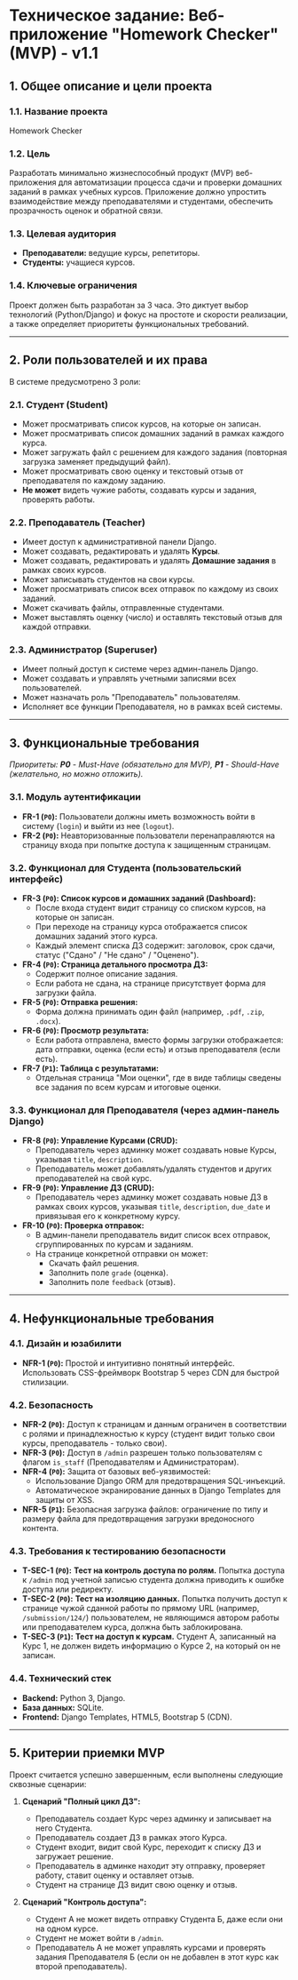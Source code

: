 # Техническое задание: Веб-приложение "Homework Checker" (MVP) - v1.1

## 1. Общее описание и цели проекта

### 1.1. Название проекта
Homework Checker

### 1.2. Цель
Разработать минимально жизнеспособный продукт (MVP) веб-приложения для автоматизации процесса сдачи и проверки домашних заданий в рамках учебных курсов. Приложение должно упростить взаимодействие между преподавателями и студентами, обеспечить прозрачность оценок и обратной связи.

### 1.3. Целевая аудитория
*   **Преподаватели:** ведущие курсы, репетиторы.
*   **Студенты:** учащиеся курсов.

### 1.4. Ключевые ограничения
Проект должен быть разработан за 3 часа. Это диктует выбор технологий (Python/Django) и фокус на простоте и скорости реализации, а также определяет приоритеты функциональных требований.

---

## 2. Роли пользователей и их права

В системе предусмотрено 3 роли:

### 2.1. Студент (Student)
*   Может просматривать список курсов, на которые он записан.
*   Может просматривать список домашних заданий в рамках каждого курса.
*   Может загружать файл с решением для каждого задания (повторная загрузка заменяет предыдущий файл).
*   Может просматривать свою оценку и текстовый отзыв от преподавателя по каждому заданию.
*   **Не может** видеть чужие работы, создавать курсы и задания, проверять работы.

### 2.2. Преподаватель (Teacher)
*   Имеет доступ к административной панели Django.
*   Может создавать, редактировать и удалять **Курсы**.
*   Может создавать, редактировать и удалять **Домашние задания** в рамках своих курсов.
*   Может записывать студентов на свои курсы.
*   Может просматривать список всех отправок по каждому из своих заданий.
*   Может скачивать файлы, отправленные студентами.
*   Может выставлять оценку (число) и оставлять текстовый отзыв для каждой отправки.

### 2.3. Администратор (Superuser)
*   Имеет полный доступ к системе через админ-панель Django.
*   Может создавать и управлять учетными записями всех пользователей.
*   Может назначать роль "Преподаватель" пользователям.
*   Исполняет все функции Преподавателя, но в рамках всей системы.

---

## 3. Функциональные требования

*Приоритеты: **P0** - Must-Have (обязательно для MVP), **P1** - Should-Have (желательно, но можно отложить).*

### 3.1. Модуль аутентификации
*   **FR-1 (`P0`):** Пользователи должны иметь возможность войти в систему (`login`) и выйти из нее (`logout`).
*   **FR-2 (`P0`):** Неавторизованные пользователи перенаправляются на страницу входа при попытке доступа к защищенным страницам.

### 3.2. Функционал для Студента (пользовательский интерфейс)
*   **FR-3 (`P0`): Список курсов и домашних заданий (Dashboard):**
    *   После входа студент видит страницу со списком курсов, на которые он записан.
    *   При переходе на страницу курса отображается список домашних заданий этого курса.
    *   Каждый элемент списка ДЗ содержит: заголовок, срок сдачи, статус ("Сдано" / "Не сдано" / "Оценено").
*   **FR-4 (`P0`): Страница детального просмотра ДЗ:**
    *   Содержит полное описание задания.
    *   Если работа не сдана, на странице присутствует форма для загрузки файла.
*   **FR-5 (`P0`): Отправка решения:**
    *   Форма должна принимать один файл (например, `.pdf`, `.zip`, `.docx`).
*   **FR-6 (`P0`): Просмотр результата:**
    *   Если работа отправлена, вместо формы загрузки отображается: дата отправки, оценка (если есть) и отзыв преподавателя (если есть).
*   **FR-7 (`P1`): Таблица с результатами:**
    *   Отдельная страница "Мои оценки", где в виде таблицы сведены все задания по всем курсам и итоговые оценки.

### 3.3. Функционал для Преподавателя (через админ-панель Django)
*   **FR-8 (`P0`): Управление Курсами (CRUD):**
    *   Преподаватель через админку может создавать новые Курсы, указывая `title`, `description`.
    *   Преподаватель может добавлять/удалять студентов и других преподавателей на свой курс.
*   **FR-9 (`P0`): Управление ДЗ (CRUD):**
    *   Преподаватель через админку может создавать новые ДЗ в рамках своих курсов, указывая `title`, `description`, `due_date` и привязывая его к конкретному курсу.
*   **FR-10 (`P0`): Проверка отправок:**
    *   В админ-панели преподаватель видит список всех отправок, сгруппированных по курсам и заданиям.
    *   На странице конкретной отправки он может:
        *   Скачать файл решения.
        *   Заполнить поле `grade` (оценка).
        *   Заполнить поле `feedback` (отзыв).

---

## 4. Нефункциональные требования

### 4.1. Дизайн и юзабилити
*   **NFR-1 (`P0`):** Простой и интуитивно понятный интерфейс. Использовать CSS-фреймворк Bootstrap 5 через CDN для быстрой стилизации.

### 4.2. Безопасность
*   **NFR-2 (`P0`):** Доступ к страницам и данным ограничен в соответствии с ролями и принадлежностью к курсу (студент видит только свои курсы, преподаватель - только свои).
*   **NFR-3 (`P0`):** Доступ в `/admin` разрешен только пользователям с флагом `is_staff` (Преподавателям и Администраторам).
*   **NFR-4 (`P0`):** Защита от базовых веб-уязвимостей:
    *   Использование Django ORM для предотвращения SQL-инъекций.
    *   Автоматическое экранирование данных в Django Templates для защиты от XSS.
*   **NFR-5 (`P1`):** Безопасная загрузка файлов: ограничение по типу и размеру файла для предотвращения загрузки вредоносного контента.

### 4.3. Требования к тестированию безопасности
*   **T-SEC-1 (`P0`):** **Тест на контроль доступа по ролям.** Попытка доступа к `/admin` под учетной записью студента должна приводить к ошибке доступа или редиректу.
*   **T-SEC-2 (`P0`):** **Тест на изоляцию данных.** Попытка получить доступ к странице чужой сданной работы по прямому URL (например, `/submission/124/`) пользователем, не являющимся автором работы или преподавателем курса, должна быть заблокирована.
*   **T-SEC-3 (`P1`):** **Тест на доступ к курсам.** Студент А, записанный на Курс 1, не должен видеть информацию о Курсе 2, на который он не записан.

### 4.4. Технический стек
*   **Backend:** Python 3, Django.
*   **База данных:** SQLite.
*   **Frontend:** Django Templates, HTML5, Bootstrap 5 (CDN).

---

## 5. Критерии приемки MVP

Проект считается успешно завершенным, если выполнены следующие сквозные сценарии:

1.  **Сценарий "Полный цикл ДЗ":**
    *   Преподаватель создает Курс через админку и записывает на него Студента.
    *   Преподаватель создает ДЗ в рамках этого Курса.
    *   Студент входит, видит свой Курс, переходит к списку ДЗ и загружает решение.
    *   Преподаватель в админке находит эту отправку, проверяет работу, ставит оценку и оставляет отзыв.
    *   Студент на странице ДЗ видит свою оценку и отзыв.

2.  **Сценарий "Контроль доступа":**
    *   Студент А не может видеть отправку Студента Б, даже если они на одном курсе.
    *   Студент не может войти в `/admin`.
    *   Преподаватель А не может управлять курсами и проверять задания Преподавателя Б (если он не добавлен в этот курс как второй преподаватель).
